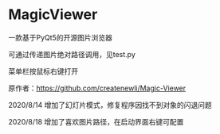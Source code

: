 # MagicViewer
一款基于PyQt5的开源图片浏览器

可通过传递图片绝对路径调用，见test.py

菜单栏按鼠标右键打开

原作者：https://github.com/createnewli/Magic-Viewer

2020/8/14 增加了幻灯片模式，修复程序因找不到对象的闪退问题

2020/8/18 增加了喜欢图片路径，在启动界面右键可配置